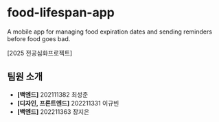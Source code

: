 # food-lifespan-app
A mobile app for managing food expiration dates and sending reminders before food goes bad.

[2025 전공심화프로젝트]

## 팀원 소개

- **[백엔드]** 202111382 최성준  
- **[디자인, 프론트엔드]** 202211331 이규빈  
- **[백엔드]** 202211363 장지은
